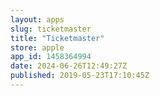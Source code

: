 ```yaml
---
layout: apps
slug: ticketmaster
title: "Ticketmaster"
store: apple
app_id: 1458364994
date: 2024-06-26T12:49:27Z
published: 2019-05-23T17:10:45Z
---
```

